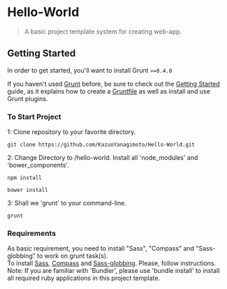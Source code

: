 # Hello-World
> A basic project template system for creating web-app.

## Getting Started
In order to get started, you'll want to install Grunt `>=0.4.0`

If you haven't used [Grunt](http://gruntjs.com/) before, be sure to check out the [Getting Started](http://gruntjs.com/getting-started) guide, as it explains how to create a [Gruntfile](http://gruntjs.com/sample-gruntfile) as well as install and use Grunt plugins.

### To Start Project
1: Clone repository to your favorite directory.

```shell
git clone https://github.com/KazuoYanagimoto/Hello-World.git
```

2: Change Directory to /hello-world. Install all 'node_modules' and 'bower_components'.

```shell
npm install
```
```shell
bower install
```

3: Shall we 'grunt' to your command-line.

```shell
grunt
```

### Requirements
As basic requirement, you need to install "Sass", "Compass" and "Sass-globbing" to work on grunt task(s).  
To install [Sass](http://sass-lang.com/install), [Compass](http://compass-style.org/install/) and [Sass-globbing](https://github.com/chriseppstein/sass-globbing/blob/master/README.markdown). Please, follow instructions.  
Note: If you are familiar with 'Bundler', please use 'bundle install' to install all required ruby applications in this project template. 
